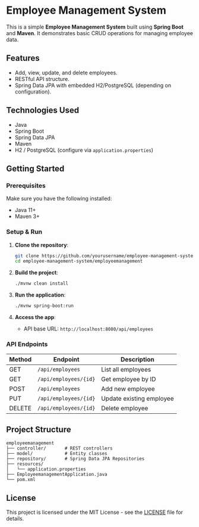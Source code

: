 # Employee Management System

This is a simple **Employee Management System** built using **Spring Boot** and **Maven**. It demonstrates basic CRUD operations for managing employee data.

## Features

- Add, view, update, and delete employees.
- RESTful API structure.
- Spring Data JPA with embedded H2/PostgreSQL (depending on configuration).

## Technologies Used

- Java
- Spring Boot
- Spring Data JPA
- Maven
- H2 / PostgreSQL (configure via `application.properties`)

## Getting Started

### Prerequisites

Make sure you have the following installed:
- Java 11+
- Maven 3+

### Setup & Run

1. **Clone the repository**:
   ```bash
   git clone https://github.com/yourusername/employee-management-system.git
   cd employee-management-system/employeemanagement
   ```

2. **Build the project**:
   ```bash
   ./mvnw clean install
   ```

3. **Run the application**:
   ```bash
   ./mvnw spring-boot:run
   ```

4. **Access the app**:
   - API base URL: `http://localhost:8080/api/employees`

### API Endpoints

| Method | Endpoint                | Description             |
|--------|-------------------------|-------------------------|
| GET    | `/api/employees`        | List all employees      |
| GET    | `/api/employees/{id}`   | Get employee by ID      |
| POST   | `/api/employees`        | Add new employee        |
| PUT    | `/api/employees/{id}`   | Update existing employee|
| DELETE | `/api/employees/{id}`   | Delete employee         |

## Project Structure

```
employeemanagement
├── controller/       # REST controllers
├── model/            # Entity classes
├── repository/       # Spring Data JPA Repositories
├── resources/
│   └── application.properties
├── EmployeemanagementApplication.java
└── pom.xml
```

## License

This project is licensed under the MIT License - see the [LICENSE](LICENSE) file for details.
